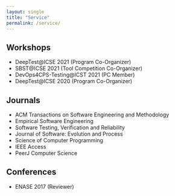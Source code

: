 ```yaml
---
layout: single
title: "Service"
permalink: /service/
---
```


## Workshops

* DeepTest@ICSE 2021 (Program Co-Organizer)
* SBST@ICSE 2021 (Tool Competition Co-Organizer)
* DevOps4CPS-Testing@ICST 2021 (PC Member)
* DeepTest@ICSE 2020 (Program Co-Organizer)

## Journals


* ACM Transactions on Software Engineering and Methodology
* Empirical Software Engineering
* Software Testing, Verification and Reliability
* Journal of Software: Evolution and Process
* Science of Computer Programming
* IEEE Access
* PeerJ Computer Science

## Conferences

* ENASE 2017 (Reviewer)

